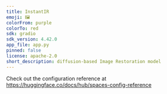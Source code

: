 ```yaml
---
title: InstantIR
emoji: 🖼
colorFrom: purple
colorTo: red
sdk: gradio
sdk_version: 4.42.0
app_file: app.py
pinned: false
license: apache-2.0
short_description: diffusion-based Image Restoration model
---
```


Check out the configuration reference at https://huggingface.co/docs/hub/spaces-config-reference